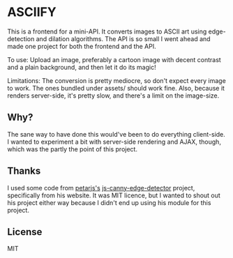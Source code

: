 # ASCIIFY
This is a frontend for a mini-API. It converts images to ASCII art using
edge-detection and dilation algorithms. The API is so small I went ahead and
made one project for both the frontend and the API.


To use: Upload an image, preferably a cartoon image with decent contrast
and a plain background, and then let it do its magic!


Limitations: The conversion is pretty mediocre, so don't expect every image
to work. The ones bundled under assets/ should work fine. Also, because it
renders server-side, it's pretty slow, and there's a limit on the image-size.


## Why?
The sane way to have done this would've been to do everything client-side.
I wanted to experiment a bit with server-side rendering and AJAX, though,
which was the partly the point of this project.


## Thanks
I used some code from [petarjs's](https://github.com/petarjs)
[js-canny-edge-detector](https://github.com/petarjs/js-canny-edge-detector)
project, specifically from his website. It was MIT licence, but I wanted to
shout out his project either way because I  didn't end up using his module for
this project.

## License
MIT
